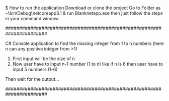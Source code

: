 $ How to run the application
Download or clone the project
Go to Folder as
		~\bin\Debug\netcoreapp3.1
		& run Blanknetapp.exe
		then just follow the steps in your command window

#######################################################################

C# Console application to find the missing integer from 1 to n numbers (here n can any positive integer from >1)
1. First input will be the size of n
2. Now user have to input n-1 number (1 to n) like if n is 6 then user have to input 5 numbers (1-6)

Then wait for the output...

#######################################################################

